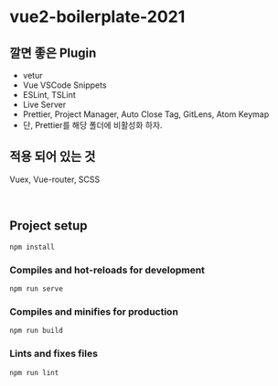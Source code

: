 # vue2-boilerplate-2021

## 깔면 좋은 Plugin
- vetur
- Vue VSCode Snippets
- ESLint, TSLint
- Live Server
- Prettier, Project Manager, Auto Close Tag, GitLens, Atom Keymap
- 단, Prettier를 해당 폴더에 비활성화 하자.

## 적용 되어 있는 것
Vuex, Vue-router, SCSS

<br/>

## Project setup
```
npm install
```

### Compiles and hot-reloads for development
```
npm run serve
```

### Compiles and minifies for production
```
npm run build
```

### Lints and fixes files
```
npm run lint
```
